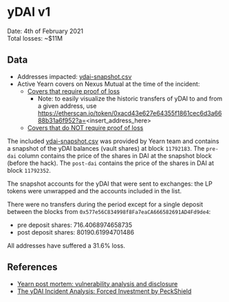 # yDAI v1

Date: 4th of February 2021  
Total losses: \~$11M  

## Data

- Addresses impacted: [ydai-snapshot.csv](ydai-snapshot.csv)
- Active Yearn covers on Nexus Mutual at the time of the incident:
  - [Covers that require proof of loss](https://docs.google.com/spreadsheets/d/1P0AYmLud8KYml8CcU0uKHOiE15tn19CLulxXO3phUhM//view)
    - Note: to easily visualize the historic transfers of yDAI to and from a given address, use https://etherscan.io/token/0xacd43e627e64355f1861cec6d3a6688b31a6f952?a=<insert_address_here>
  - [Covers that do NOT require proof of loss](https://docs.google.com/spreadsheets/d/12Q9Aywu43K26eZWBnOC8vtQAYyLp8JSRKeImkvXTzSA/view)

The included [ydai-snapshot.csv](ydai-snapshot.csv) was provided by Yearn team and contains a snapshot of the yDAI balances (vault shares) at block `11792183`. The `pre-dai` column contains the price of the shares in DAI at the snapshot block (before the hack). The `post-dai` contains the price of the shares in DAI at block `11792352`.

The snapshot accounts for the yDAI that were sent to exchanges: the LP tokens were unwrapped and the accounts included in the list.

There were no transfers during the period except for a single deposit between the blocks from `0x577e56C834998f8Fa7eaCA666582691AD4Fd9de4`:
- pre deposit shares: 716.4068974658735
- post deposit shares: 80190.61994701486

All addresses have suffered a 31.6% loss.

## References

- [Yearn post mortem: vulnerability analysis and disclosure](https://github.com/iearn-finance/yearn-security/blob/master/disclosures/2021-02-04.md)
- [The yDAI Incident Analysis: Forced Investment by PeckShield](https://peckshield.medium.com/the-ydai-incident-analysis-forced-investment-2b8ac6058eb5)
